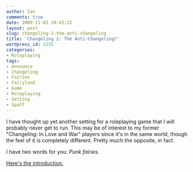 ```yaml
---
author: Ian
comments: true
date: 2009-11-02 20:43:22
layout: post
slug: changeling-2-the-anti-changeling
title: 'Changeling 2: The Anti-Changeling?'
wordpress_id: 2231
categories:
- Roleplaying
tags:
- Announce
- Changeling
- Fairies
- Fairyland
- Game
- Roleplaying
- Setting
- Spaff
---
```


I have thought up yet another setting for a roleplaying game that I will probably never get to run.  This may be of interest to my former "Changeling: In Love and War" players since it's in the same world, though the feel of it is completely different.  Pretty much the opposite, in fact.

I have two words for you: _Punk fairies_.

[Here's the introduction.](http://rpgs.ianrenton.com/reawakening)
